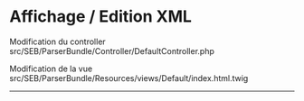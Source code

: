 Affichage / Edition XML
========================

Modification du controller src/SEB/ParserBundle/Controller/DefaultController.php

Modification de la vue src/SEB/ParserBundle/Resources/views/Default/index.html.twig

--------------

